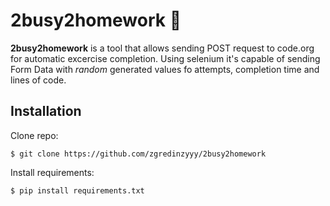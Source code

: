 # 2busy2homework 🙊

**2busy2homework** is a tool that allows sending POST request to code.org for automatic excercise completion. 
Using selenium it's capable of sending Form Data with *random* generated values fo attempts, completion time and lines of code.  

Installation
------------

Clone repo:

  `$ git clone https://github.com/zgredinzyyy/2busy2homework`
  
Install requirements:

  `$ pip install requirements.txt`
